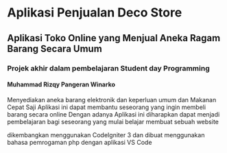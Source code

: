 # Aplikasi Penjualan Deco Store
## Aplikasi Toko Online yang Menjual Aneka Ragam Barang Secara Umum
### Projek akhir dalam pembelajaran Student day Programming
#### Muhammad Rizqy Pangeran Winarko 

Menyediakan aneka barang elektronik dan keperluan umum dan Makanan Cepat Saji
Aplikasi ini dapat membantu seseorang yang ingin membeli barang secara online 
Dengan adanya Aplikasi ini diharapkan dapat menjadi pembelajaran bagi seseorang yang mulai belajar membuat sebuah website

dikembangkan menggunakan CodeIgniter 3 dan dibuat menggunakan bahasa pemrogaman php dengan aplikasi VS Code

